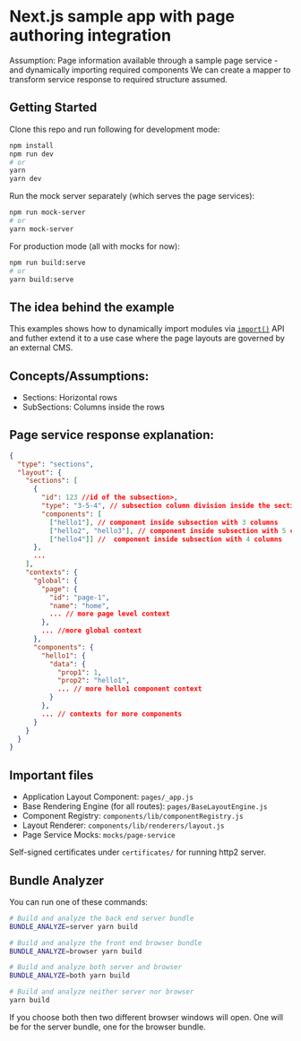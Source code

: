 # Next.js sample app with page authoring integration

Assumption: Page information available through a sample page service - and dynamically importing required components
We can create a mapper to transform service response to required structure assumed.

## Getting Started

Clone this repo and run following for development mode:

```bash
npm install
npm run dev
# or
yarn
yarn dev
```

Run the mock server separately (which serves the page services):

```bash
npm run mock-server
# or
yarn mock-server
```

For production mode (all with mocks for now):

```bash
npm run build:serve
# or
yarn build:serve
```

## The idea behind the example

This examples shows how to dynamically import modules via [`import()`](https://github.com/tc39/proposal-dynamic-import) API and futher extend it to a use case where the page layouts are governed by an external CMS.

## Concepts/Assumptions:

- Sections: Horizontal rows
- SubSections: Columns inside the rows

## Page service response explanation:

```json
{
  "type": "sections",
  "layout": {
    "sections": [
      {
        "id": 123 //id of the subsection>,
        "type": "3-5-4", // subsection column division inside the section [details above] assuming a 12-column for section
        "components": [
          ["hello1"], // component inside subsection with 3 columns
          ["hello2", "hello3"], // component inside subsection with 5 columns. These components will be stacked vertically.
          ["hello4"]] //  component inside subsection with 4 columns
      },
      ...
    ],
    "contexts": {
      "global": {
        "page": {
          "id": "page-1",
          "name": "home",
          ... // more page level context
        },
        ... //more global context
      },
      "components": {
        "hello1": {
          "data": {
            "prop1": 1,
            "prop2": "hello1",
            ... // more hello1 component context
          }
        },
        ... // contexts for more components
      }
    }
  }
}
```

## Important files

- Application Layout Component: `pages/_app.js`
- Base Rendering Engine (for all routes): `pages/BaseLayoutEngine.js`
- Component Registry: `components/lib/componentRegistry.js`
- Layout Renderer: `components/lib/renderers/layout.js`
- Page Service Mocks: `mocks/page-service`

Self-signed certificates under `certificates/` for running http2 server.

## Bundle Analyzer

You can run one of these commands:

```bash
# Build and analyze the back end server bundle
BUNDLE_ANALYZE=server yarn build

# Build and analyze the front end browser bundle
BUNDLE_ANALYZE=browser yarn build

# Build and analyze both server and browser
BUNDLE_ANALYZE=both yarn build

# Build and analyze neither server nor browser
yarn build
```

If you choose both then two different browser windows will open. One will be for the server bundle, one for the browser bundle.
